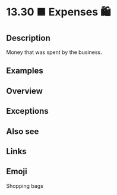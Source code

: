 # 13.30 ■ Expenses 🛍️

## Description

Money that was spent by the business.

## Examples

## Overview

## Exceptions

## Also see


## Links

## Emoji

Shopping bags
